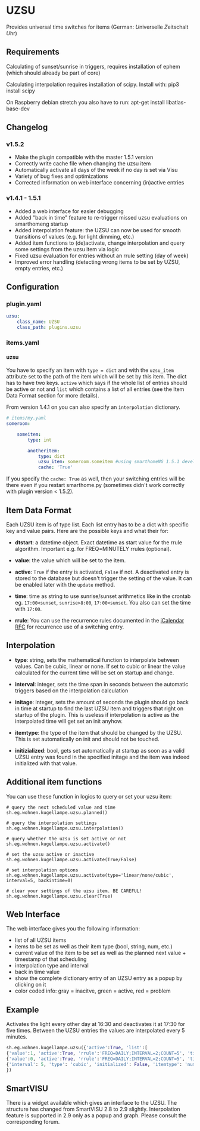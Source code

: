 # UZSU

Provides universal time switches for items (German: *U*niverselle *Z*eit*s*chalt *U*hr)

## Requirements

Calculating of sunset/sunrise in triggers, requires installation of ephem (which should already be part of core)

Calculating interpolation requires installation of scipy. Install with:
pip3 install scipy

On Raspberry debian stretch you also have to run:
apt-get install libatlas-base-dev

## Changelog

### v1.5.2
* Make the plugin compatible with the master 1.5.1 version
* Correctly write cache file when changing the uzsu item
* Automatically activate all days of the week if no day is set via Visu
* Variety of bug fixes and optimizations
* Corrected information on web interface concerning (in)active entries

### v1.4.1 - 1.5.1
* Added a web interface for easier debugging
* Added "back in time" feature to re-trigger missed uzsu evaluations on smarthomeng startup
* Added interpolation feature: the UZSU can now be used for smooth transitions of values (e.g. for light dimming, etc.)
* Added item functions to (de)activate, change interpolation and query some settings from the uzsu item via logic
* Fixed uzsu evaluation for entries without an rrule setting (day of week)
* Improved error handling (detecting wrong items to be set by UZSU, empty entries, etc.)

## Configuration

### plugin.yaml

```yaml
uzsu:
    class_name: UZSU
    class_path: plugins.uzsu
```

### items.yaml

#### uzsu
You have to specify an item with `type = dict` and with the `uzsu_item` attribute set to the path of the item which will be set by this item. The dict has to have two keys. `active` which says if the whole list of entries should be active or not and `list` which contains a list of all entries (see the Item Data Format section for more details).

From version 1.4.1 on you can also specify an `interpolation` dictionary.


```yaml
# items/my.yaml
someroom:

    someitem:
        type: int

        anotheritem:
            type: dict
            uzsu_item: someroom.someitem #using smarthomeNG 1.5.1 develop you can use '..' to define a relative item
            cache: 'True'
```

If you specify the ``cache: True`` as well, then your switching entries will be there even if you restart smarthome.py (sometimes didn't work correctly with plugin version < 1.5.2).

## Item Data Format

Each UZSU item is of type list. Each list entry has to be a dict with specific key and value pairs. Here are the possible keys and what their for:

* __dtstart__: a datetime object. Exact datetime as start value for the rrule algorithm. Important e.g. for FREQ=MINUTELY rrules (optional).

* __value__: the value which will be set to the item.

* __active__: `True` if the entry is activated, `False` if not. A deactivated entry is stored to the database but doesn't trigger the setting of the value. It can be enabled later with the `update` method.

* __time__: time as string to use sunrise/sunset arithmetics like in the crontab eg. `17:00<sunset`, `sunrise>8:00`, `17:00<sunset`. You also can set the time with `17:00`.

* __rrule__: You can use the recurrence rules documented in the [iCalendar RFC](http://www.ietf.org/rfc/rfc2445.txt) for recurrence use of a switching entry.

## Interpolation
* __type__: string, sets the mathematical function to interpolate between values. Can be cubic, linear or none. If set to cubic or linear the value calculated for the current time will be set on startup and change.

* __interval__: integer, sets the time span in seconds between the automatic triggers based on the interpolation calculation

* __initage__: integer, sets the amount of seconds the plugin should go back in time at startup to find the last UZSU item and triggers that right on startup of the plugin. This is useless if interpolation is active as the interpolated time will get set an init anyhow.

* __itemtype__: the type of the item that should be changed by the UZSU. This is set automatically on init and should not be touched.

* __initizialized__: bool, gets set automatically at startup as soon as a valid UZSU entry was found in the specified initage and the item was indeed initialized with that value.

## Additional item functions

You can use these function in logics to query or set your uzsu item:

```
# query the next scheduled value and time
sh.eg.wohnen.kugellampe.uzsu.planned()

# query the interpolation settings
sh.eg.wohnen.kugellampe.uzsu.interpolation()

# query whether the uzsu is set active or not
sh.eg.wohnen.kugellampe.uzsu.activate()

# set the uzsu active or inactive
sh.eg.wohnen.kugellampe.uzsu.activate(True/False)

# set interpolation options
sh.eg.wohnen.kugellampe.uzsu.activate(type='linear/none/cubic', interval=5, backintime=0)

# clear your settings of the uzsu item. BE CAREFUL!
sh.eg.wohnen.kugellampe.uzsu.clear(True)
```

## Web Interface
The web interface gives you the following information:
* list of all UZSU items
* items to be set as well as their item type (bool, string, num, etc.)
* current value of the item to be set as well as the planned next value + timestamp of that scheduling
* interpolation type and interval
* back in time value
* show the complete dictionary entry of an UZSU entry as a popup by clicking on it
* color coded info: gray = inacitve, green = active, red = problem

## Example

Activates the light every other day at 16:30 and deactivates it at 17:30 for five times. Between the UZSU entries the values are interpolated every 5 minutes.

```python
sh.eg.wohnen.kugellampe.uzsu({'active':True, 'list':[
{'value':1, 'active':True, 'rrule':'FREQ=DAILY;INTERVAL=2;COUNT=5', 'time': '16:30'},
{'value':0, 'active':True, 'rrule':'FREQ=DAILY;INTERVAL=2;COUNT=5', 'time': '17:30'}],
{'interval': 5, 'type': 'cubic', 'initialized': False, 'itemtype': 'num', 'initage': 0}
})
```

## SmartVISU

There is a widget available which gives an interface to the UZSU. The structure has changed from SmartVISU 2.8 to 2.9 slightly. Interpolation feature is supported in 2.9 only as a popup and graph. Please consult the corresponding forum.
